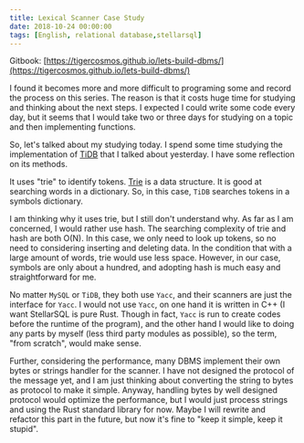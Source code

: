 ```yaml
---
title: Lexical Scanner Case Study
date: 2018-10-24 00:00:00
tags: [English, relational database,stellarsql]
---
```


Gitbook: [https://tigercosmos.github.io/lets-build-dbms/](https://tigercosmos.github.io/lets-build-dbms/)

I found it becomes more and more difficult to programing some and record the process on this series. The reason is that it costs huge time for studying and thinking about the next steps. I expected I could write some code every day, but it seems that I would take two or three days for studying on a topic and then implementing functions.

So, let's talked about my studying today. I spend some time studying the implementation of [TiDB](https://github.com/pingcap/tidb) that I talked about yesterday. I have some reflection on its methods.

It uses "trie" to identify tokens. [Trie](https://en.wikipedia.org/wiki/Trie) is a data structure. It is good at searching words in a dictionary. So, in this case, `TiDB` searches tokens in a symbols dictionary.

I am thinking why it uses trie, but I still don't understand why. As far as I am concerned, I would rather use hash. The searching complexity of trie and hash are both O(N). In this case, we only need to look up tokens, so no need to considering inserting and deleting data. In the condition that with a large amount of words, trie would use less space. However, in our case, symbols are only about a hundred, and adopting hash is much easy and straightforward for me.

No matter `MySQL` or `TiDB`, they both use `Yacc`, and their scanners are just the interface for `Yacc`. I would not use `Yacc`, on one hand it is written in C++ (I want StellarSQL is pure Rust. Though in fact, `Yacc` is run to create codes before the runtime of the program), and the other hand I would like to doing any parts by myself (less third party modules as possible), so the term, "from scratch", would make sense.

Further, considering the performance, many DBMS implement their own bytes or strings handler for the scanner. I have not designed the protocol of the message yet, and I am just thinking about converting the string to bytes as protocol to make it simple. Anyway, handling bytes by well designed protocol would optimize the performance, but I would just process strings and using the Rust standard library for now. Maybe I will rewrite and refactor this part in the future, but now it's fine to "keep it simple, keep it stupid".